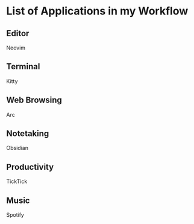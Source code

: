 # List of Applications in my Workflow

## Editor
Neovim

## Terminal
Kitty

## Web Browsing
Arc

## Notetaking
Obsidian

## Productivity
TickTick

## Music
Spotify

